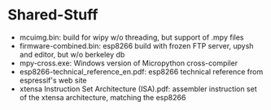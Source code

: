 # Shared-Stuff
- mcuimg.bin: build for wipy w/o threading, but support of .mpy files
- firmware-combined.bin: esp8266 build with frozen FTP server, upysh and editor, but w/o berkeley db
- mpy-cross.exe: Windows version of Micropython cross-compiler
- esp8266-technical_reference_en.pdf: esp8266 technical reference from espressif's web site
- xtensa Instruction Set Architecture (ISA).pdf: assembler instruction set of the xtensa architecture, matching the esp8266
